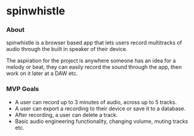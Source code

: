 # spinwhistle

### About
spinwhistle is a browser based app that lets users record multitracks of audio through the built in speaker of their device.

The aspiration for the project is anywhere someone has an idea for a melody or beat, they can easily record the sound through the app, then work on it later at a DAW etc.

### MVP Goals
* A user can record up to 3 minutes of audio, across up to 5 tracks.
* A user can export a recording to their device or save it to a database.
* After recording, a user can delete a track.
* Basic audio engineering functionality, changing volume, muting tracks etc. 
